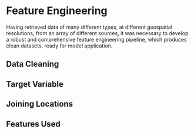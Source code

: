 # Feature Engineering

Having retrieved data of many different types, at different geospatial resolutions, from an array of different sources, it was necessary to develop a robust and comprehensive feature engineering pipeline, which produces clean datasets, ready for model application.

## Data Cleaning



## Target Variable

## Joining Locations

## Features Used
